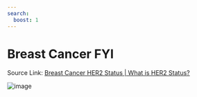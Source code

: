 ```yaml
---
search:
  boost: 1
---
```


# Breast Cancer FYI

Source Link: [Breast Cancer HER2 Status | What is HER2 Status?](https://www.cancer.org/cancer/breast-cancer/understanding-a-breast-cancer-diagnosis/breast-cancer-her2-status.html)


![image](https://user-images.githubusercontent.com/122046056/227089571-b5eef55f-4919-4d80-9c9c-2298d0f69cd9.png)
